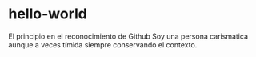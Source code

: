 # hello-world
El principio en el reconocimiento de Github
Soy una persona carismatica aunque a veces tímida siempre conservando el contexto.
